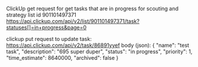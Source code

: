 ClickUp get request for get tasks that are in progress for scouting and strategy list id 901101497371
https://api.clickup.com/api/v2/list/901101497371/task?statuses[]=in+progress&page=0

clickup put request to update task:
https://api.clickup.com/api/v2/task/86891yyef
body (json):
{
    "name": "test task",
    "description": "695 super duper",
    "status": "in progress",
    "priority": 1,
    "time_estimate": 8640000,
    "archived": false
}
